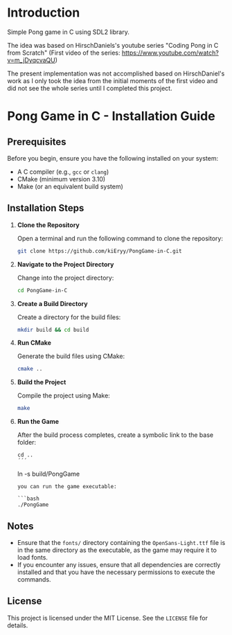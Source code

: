 # Introduction
Simple Pong game in C using SDL2 library.

The idea was based on HirschDaniels's youtube series "Coding Pong in C from Scratch" (First video of the series: https://www.youtube.com/watch?v=m_jDyqcvaQU)

The present implementation was not accomplished based on HirschDaniel's work as I only took the idea from the initial moments of the first video and did not see the whole series until I completed this project.


# Pong Game in C - Installation Guide

## Prerequisites

Before you begin, ensure you have the following installed on your system:

- A C compiler (e.g., `gcc` or `clang`)
- CMake (minimum version 3.10)
- Make (or an equivalent build system)

## Installation Steps

1. **Clone the Repository**

   Open a terminal and run the following command to clone the repository:

   ```bash
   git clone https://github.com/kiEryy/PongGame-in-C.git
   ```

2. **Navigate to the Project Directory**

   Change into the project directory:

   ```bash
   cd PongGame-in-C
   ```

3. **Create a Build Directory**

   Create a directory for the build files:

   ```bash
   mkdir build && cd build
   ```

4. **Run CMake**

   Generate the build files using CMake:

   ```bash
   cmake ..
   ```

5. **Build the Project**

   Compile the project using Make:

   ```bash
   make
   ```

6. **Run the Game**

   After the build process completes, create a symbolic link to the base folder:
   
   ```
   cd ..
   ´´´
   ```
    ln -s build/PongGame
   ```
   you can run the game executable:

   ```bash
   ./PongGame
   ```


## Notes

- Ensure that the `fonts/` directory containing the `OpenSans-Light.ttf` file is in the same directory as the executable, as the game may require it to load fonts. 
- If you encounter any issues, ensure that all dependencies are correctly installed and that you have the necessary permissions to execute the commands.

## License

This project is licensed under the MIT License. See the `LICENSE` file for details.